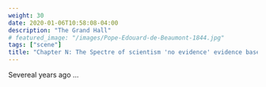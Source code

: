 ```yaml
---
weight: 30
date: 2020-01-06T10:58:08-04:00
description: "The Grand Hall"
# featured_image: "/images/Pope-Edouard-de-Beaumont-1844.jpg"
tags: ["scene"]
title: "Chapter N: The Spectre of scientism 'no evidence' evidence based"
---
```


Severeal years ago ...
